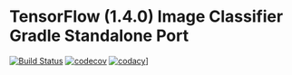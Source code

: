 # TensorFlow (1.4.0) Image Classifier Gradle Standalone Port

[![Build Status](https://travis-ci.org/jhole89/tensorflow-classifier-android.svg?branch=master)](https://travis-ci.org/jhole89/tensorflow-classifier-android)
[![codecov](https://codecov.io/gh/jhole89/tensorflow-classifier-android/branch/master/graph/badge.svg)](https://codecov.io/gh/jhole89/tensorflow-classifier-android)
[![codacy](https://api.codacy.com/project/badge/Grade/e7333377e773469ab9b80fe85eb8d458)](https://www.codacy.com/app/jhole89/tensorflow-classifier-android?utm_source=github.com&amp;utm_medium=referral&amp;utm_content=jhole89/tensorflow-classifier-android&amp;utm_campaign=Badge_Grade)]
